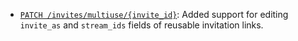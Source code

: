 * [`PATCH /invites/multiuse/{invite_id}`](/api/edit-invite-link):
  Added support for editing `invite_as` and `stream_ids` fields of
  reusable invitation links.
